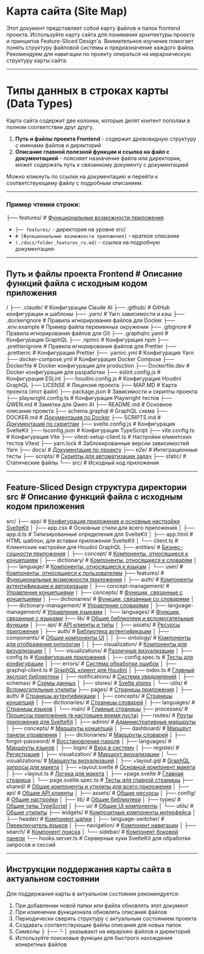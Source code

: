 # Карта сайта (Site Map)

Этот документ представляет собой карту файлов и папок frontend проекта. 
Используйте карту сайта для понимания архитектуры проекта и принципов Feature-Sliced Design'а.
Внимательное изучение помогает понять структуру файловой системы и предназначение каждого файла. 
Рекомендуем для навигации по проекту опираться на иерархическую структуру карты сайта.

---

# Типы данных в строках карты (Data Types)

Карта сайта содержит две колонки, которые делят контент пополам в полном соответствии друг другу.

1. **Путь и файлы проекта Frontend** - содержит древовидную структуру с именами файлов и директорий
2. **Описание главной полезной функции и ссылка на файл с документацией** - поясняет назначение файла или директории, может содержать путь к связанному документу с документацией

Можно кликнуть по ссылке на документацию и перейти к соответствующему файлу с подробным описанием.

---

### Пример чтения строки:

├── features/                                                   # [Функциональные возможности приложения](./docs/FSD/core/features_ru.md)

- `├── features/` - директория на уровне src/
- `# [Функциональные возможности приложения]` - краткое описание
- `(./docs/folder_features_ru.md)` - ссылка на подробную документацию

---

## Путь и файлы проекта Frontend                                # Описание функций файла с исходным кодом приложения                                  
/
├── .claude/                                                    # Конфигурации Claude AI
├── .github/                                                    # GitHub конфигурации и шаблоны
├── .yarn/                                                      # Yarn зависимости и кэш
├── .dockerignore                                               # Правила игнорирования файлов для Docker
├── .env.example                                                # Пример файла переменных окружения
├── .gitignore                                                  # Правила игнорирования файлов для Git
├── .graphqlrc.yaml                                             # Конфигурация GraphQL
├── .npmrc                                                      # Конфигурация npm
├── .prettierignore                                             # Правила игнорирования файлов для Prettier
├── .prettierrc                                                 # Конфигурация Prettier
├── .yarnrc.yml                                                 # Конфигурация Yarn
├── docker-compose.yml                                          # Конфигурация Docker Compose
├── Dockerfile                                                  # Docker конфигурация для production
├── Dockerfile.dev                                              # Docker конфигурация для разработки
├── eslint.config.js                                            # Конфигурация ESLint
├── houdini.config.js                                           # Конфигурация Houdini GraphQL
├── LICENSE                                                     # Лицензия проекта
├── MAP.MD                                                      # Карта проекта (этот файл)
├── package.json                                                # Зависимости и скрипты проекта
├── playwright.config.ts                                        # Конфигурация Playwright тестов
├── QWEN.md                                                     # Заметки для Qwen AI
├── README.md                                                   # Основное описание проекта
├── schema.graphql                                              # GraphQL схема
├── DOCKER.md                                                   # [Документация по Docker](./docs/DOCKER/README.md)
├── SCRIPTS.md                                                  # [Документация по скриптам](./docs/YARN/SCRIPTS.md)
├── svelte.config.js                                            # Конфигурация SvelteKit
├── tsconfig.json                                               # Конфигурация TypeScript
├── vite.config.ts                                              # Конфигурация Vite
├── vitest-setup-client.ts                                      # Настройки клиентских тестов Vitest
├── yarn.lock                                                   # Заблокированные версии зависимостей Yarn
├── docs/                                                       # [Документация по проекту](./docs/README.md)
├── e2e/                                                        # Интеграционные тесты
├── scripts/                                                    # [Скрипты для автоматизации задач](./docs/FSD/core/scripts_ru.md)
├── static/                                                     # Статические файлы
└── src/                                                        # Исходный код приложения

---

## Feature-Sliced Design структура директории src               # Описание функций файла с исходным кодом приложения  
src/
├── app/                                                        # [Конфигурация приложения и основные настройки SvelteKit](./docs/FSD/core/app_ru.md)
│   ├── app.css                                                 # Основные стили для всего приложения
│   ├── app.d.ts                                                # Типизированные определения для SvelteKit
│   ├── app.html                                                # HTML шаблон, для вставки приложения SvelteKit
│   └── client.ts                                               # Клиентские настройки для Houdini GraphQL
├── entities/                                                   # [Бизнес-сущности приложения](./docs/FSD/core/entities_ru.md)
│   ├── concept/                                                # [Компоненты, относящиеся к концепциям](./docs/FSD/concepts/concept_ru.md)
│   ├── dictionary/                                             # [Компоненты, относящиеся к словарям](./docs/FSD/dictionaries/dictionary_ru.md)
│   ├── language/                                               # [Компоненты, относящиеся к языкам](./docs/FSD/languages/language_ru.md)
│   └── user/                                                   # [Компоненты, относящиеся к пользователям](./docs/FSD/core/user_ru.md)
├── features/                                                   # [Функциональные возможности приложения](./docs/FSD/core/features_ru.md)
│   ├── auth/                                                   # [Компоненты аутентификации и авторизации](./docs/FSD/auth/auth_ru.md)
│   ├── concept-management/                                     # [Управление концепциями](./docs/FSD/concepts/concept_management_ru.md)
│   ├── concepts/                                               # [Функции, связанные с концепциями](./docs/FSD/concepts/concepts_ru.md)
│   ├── dictionaries/                                           # [Функции, связанные со словарями](./docs/FSD/dictionaries/dictionaries_ru.md)
│   ├── dictionary-management/                                  # [Управление словарями](./docs/FSD/dictionaries/dictionary_management_ru.md)
│   ├── language-management/                                    # [Управление языками](./docs/FSD/languages/language_management_ru.md)
│   └── languages/                                              # [Функции, связанные с языками](./docs/FSD/languages/languages_ru.md)
├── lib/                                                        # [Общие библиотеки и вспомогательные функции](./docs/FSD/lib/lib_ru.md)
│   ├── api/                                                    # [API клиенты и типы](./docs/FSD/lib/api_ru.md)
│   ├── assets/                                                 # [Ресурсы приложения](./docs/FSD/lib/assets_ru.md)
│   ├── auth/                                                   # [Библиотека аутентификации](./docs/FSD/auth/auth_lib_ru.md)
│   ├── components/                                             # [Общие компоненты UI](./docs/FSD/core/components_ru.md)
│   │   ├── ontology/                                           # [Компоненты для отображения онтологии](./docs/FSD/core/ontology_ru.md)
│   │   ├── visualization/                                      # [Компоненты для визуализации](./docs/FSD/visualizations/visualization_ru.md)
│   │   └── visualizations/                                     # [Различные визуализации](./docs/FSD/visualizations/visualizations_ru.md)
│   ├── config.ts                                               # [Конфигурация приложения](./docs/FSD/shared/config_shared_ru.md)
│   ├── config.spec.ts                                          # [Тесты для конфигурации](./docs/FSD/shared/config_shared_ru.md)
│   ├── errors/                                                 # [Система обработки ошибок](./docs/FSD/lib/errors_ru.md)
│   ├── graphql-client.ts                                       # [GraphQL клиент для Houdini](./docs/FSD/lib/graphql_client_ts.md)
│   ├── index.ts                                                # [Главный экспорт библиотеки](./docs/FSD/lib/index_ts.md)
│   ├── notifications/                                          # [Система уведомлений](./docs/FSD/lib/notifications_ru.md)
│   ├── schemas/                                                # [Схемы данных](./docs/FSD/lib/schemas_ru.md)
│   ├── stores/                                                 # [Svelte stores](./docs/FSD/lib/stores_ru.md)
│   └── utils/                                                  # [Вспомогательные утилиты](./docs/FSD/lib/utils_ru.md)
├── pages/                                                      # [Страницы приложения](./docs/FSD/pages/pages_ru.md)
│   ├── auth/                                                   # [Страницы аутентификации](./docs/FSD/auth/auth_pages_ru.md)
│   ├── concepts/                                               # [Страницы концепций](./docs/FSD/concepts/concepts_pages_ru.md)
│   ├── dictionaries/                                           # [Страницы словарей](./docs/FSD/dictionaries/dictionaries_pages_ru.md)
│   ├── languages/                                              # [Страницы языков](./docs/FSD/languages/languages_pages_ru.md)
│   └── main/                                                   # [Главные страницы](./docs/FSD/pages/main_pages_ru.md)
├── processes/                                                  # [Процессы приложения (в настоящее время пуста)](./docs/FSD/core/processes_ru.md)
├── routes/                                                     # [Роуты приложения для SvelteKit](./docs/FSD/core/routes_ru.md)
│   ├── admin/                                                  # [Административные маршруты](./docs/FSD/routes/admin_routes_ru.md)
│   ├── concepts/                                               # [Маршруты концепций](./docs/FSD/routes/concepts_routes_ru.md)
│   ├── dashboard/                                              # [Маршрут панели управления](./docs/FSD/routes/dashboard_routes_ru.md)
│   ├── dictionaries/                                           # [Маршруты словарей](./docs/FSD/routes/dictionaries_routes_ru.md)
│   ├── forgot-password/                                        # [Восстановление пароля](./docs/FSD/routes/forgot_password_routes_ru.md)
│   ├── languages/                                              # [Маршруты языков](./docs/FSD/routes/languages_routes_ru.md)
│   ├── login/                                                  # [Вход в систему](./docs/FSD/routes/login_routes_ru.md)
│   ├── register/                                               # [Регистрация](./docs/FSD/routes/register_routes_ru.md)
│   ├── visualization/                                          # [Маршрут визуализации](./docs/FSD/routes/visualization_routes_ru.md)
│   └── visualizations/                                         # [Маршруты визуализаций](./docs/FSD/routes/visualizations_routes_ru.md)
│   ├── +layout.gql                                             # [GraphQL запросы для макета](./docs/FSD/core/layout_gql.md)
│   ├── +layout.svelte                                          # [Основной компонент макета](./docs/FSD/core/layout_svelte.md)
│   ├── +layout.ts                                              # [Логика для макета](./docs/FSD/core/layout_ts.md)
│   ├── +page.svelte                                            # [Главная страница](./docs/FSD/core/page_svelte.md)
│   └── page.svelte.spec.ts                                     # [Тесты для главной страницы](./docs/FSD/core/page_svelte_spec_ts.md)
├── shared/                                                     # [Общие компоненты и утилиты для всего приложения](./docs/FSD/shared/shared_ru.md)
│   ├── api/                                                    # [Общие API клиенты](./docs/FSD/shared/api_shared_ru.md)
│   ├── assets/                                                 # [Общие ресурсы](./docs/FSD/shared/assets_shared_ru.md)
│   ├── config/                                                 # [Общие настройки](./docs/FSD/shared/config_shared_ru.md)
│   ├── lib/                                                    # [Общие библиотеки](./docs/FSD/shared/lib_shared_ru.md)
│   ├── types/                                                  # [Общие типы TypeScript](./docs/FSD/shared/types_shared_ru.md)
│   ├── ui/                                                     # [Общие UI компоненты](./docs/FSD/shared/ui_shared_ru.md)
│   └── utils/                                                  # [Общие утилиты](./docs/FSD/shared/utils_shared_ru.md)
├── widgets/                                                    # [Композитные компоненты интерфейса](./docs/FSD/widgets/widgets_ru.md)
│   ├── header/                                                 # [Компонент шапки](./docs/FSD/widgets/header_ru.md)
│   ├── language-switcher/                                      # [Переключатель языков](./docs/FSD/languages/language_switcher_ru.md)
│   ├── navigation/                                             # [Компонент навигации](./docs/FSD/widgets/navigation_ru.md)
│   ├── search/                                                 # [Компонент поиска](./docs/FSD/widgets/search_ru.md)
│   └── sidebar/                                                # [Компонент боковой панели](./docs/FSD/widgets/sidebar_ru.md)
└── hooks.server.ts                                             # Серверные хуки SvelteKit для обработки запросов и сессий

---

## Инструкции поддержания карты сайта в актуальном состоянии

Для поддержания карты в актуальном состоянии рекомендуется:

1. При добавлении новой папки или файла обновлять этот документ
2. При изменении функционала обновлять описания файлов
3. Периодически сверять структуру с актуальным состоянием проекта
4. Создавать соответствующие файлы описания для новых папок
5. Символы ├ ├── └ │ указывают на иерархию файлов и директорий
6. Используйте поисковые функции для быстрого нахождения конкретных файлов
